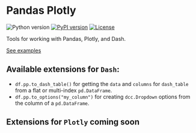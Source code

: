 # Pandas Plotly

![Python version](https://img.shields.io/badge/python-3.7%20%7C%203.8%20%7C%203.9%20%7C%203.10-blue.svg)
[![PyPI version](https://badge.fury.io/py/pandas-plotly.svg)](https://pypi.org/project/pandas-plotly/)
[![License](https://img.shields.io/badge/license-Apache%202.0-blue.svg)](https://github.com/lucasjamar/kedro/pandas-plotly/main/LICENSE.md)

Tools for working with Pandas, Plotly, and Dash.

[See examples](https://github.com/lucasjamar/pandas-plotly/blob/main/examples/app.py)

## Available extensions for `Dash`:
* `df.pp.to_dash_table()` for getting the `data` and `columns` for `dash_table` from a flat or multi-index `pd.DataFrame`.
* `df.pp.to_options("my_column")` for creating `dcc.Dropdown` options from the column of a `pd.DataFrame`.

## Extensions for `Plotly` coming soon